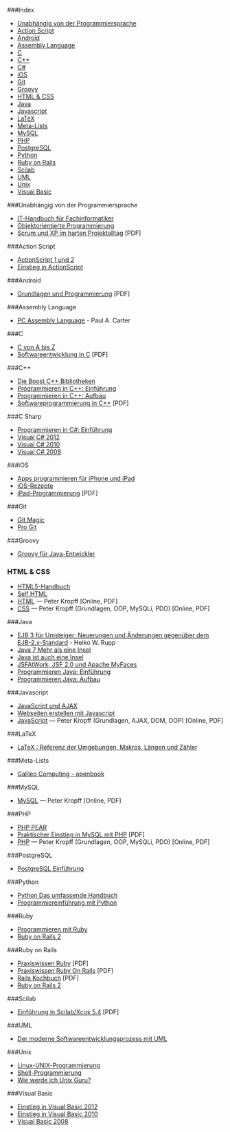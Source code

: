 ###Index
* [Unabhängig von der Programmiersprache](#unabh%C3%A4ngig-von-der-programmiersprache)
* [Action Script](#action-script)
* [Android](#android)
* [Assembly Language](#assembly-language)
* [C](#c)
* [C++](#c-1)
* [C#](#c-sharp)
* [iOS](#ios)
* [Git](#git)
* [Groovy](#groovy)
* [HTML & CSS](#html--css)
* [Java](#java)
* [Javascript](#javascript)
* [LaTeX](#latex)
* [Meta-Lists](#meta-lists)
* [MySQL](#mysql)
* [PHP](#php)
* [PostgreSQL](#postgresql)
* [Python](#python)
* [Ruby on Rails](#ruby-on-rails)
* [Scilab](#scilab)
* [UML](#uml)
* [Unix](#unix)
* [Visual Basic](#visual-basic)


###Unabhängig von der Programmiersprache
* [IT-Handbuch für Fachinformatiker](http://openbook.galileocomputing.de/it_handbuch/)
* [Objektorientierte Programmierung](http://openbook.galileocomputing.de/oop/)
* [Scrum und XP im harten Projektalltag](http://www.infoq.com/resource/news/2007/06/scrum-xp-book/en/resources/ScrumAndXpFromTheTrenchesonline_German.pdf) [PDF]


###Action Script
* [ActionScript 1 und 2](http://openbook.galileodesign.de/actionscript/)
* [Einstieg in ActionScript](http://openbook.galileodesign.de/actionscript_einstieg/)


###Android
* [Grundlagen und Programmierung](http://www.dpunkt.de/ebooks_files/free/3436.pdf) [PDF]


###Assembly Language
* [PC Assembly Language](http://drpaulcarter.com/pcasm/) - Paul A. Carter


###C
* [C von A bis Z](http://openbook.galileocomputing.de/c_von_a_bis_z/)
* [Softwareentwicklung in C](http://www.asc.tuwien.ac.at/~eprog/download/schmaranz.pdf) [PDF]


###C++
* [Die Boost C++ Bibliotheken](http://www.highscore.de/cpp/boost/)
* [Programmieren in C++: Einführung](http://www.highscore.de/cpp/einfuehrung/)
* [Programmieren in C++: Aufbau](http://www.highscore.de/cpp/aufbau/)
* [Softwareprogrammierung in C++](http://www.iaik.tugraz.at/content/teaching/bachelor_courses/betriebssysteme/downloads/schmaranz2.pdf) [PDF]


###C Sharp
* [Programmieren in C#: Einführung](http://www.highscore.de/csharp/einfuehrung/)
* [Visual C# 2012](http://openbook.galileocomputing.de/visual_csharp_2012/)
* [Visual C# 2010](http://openbook.galileocomputing.de/visual_csharp_2010/)
* [Visual C# 2008](http://openbook.galileocomputing.de/visual_csharp/)


###iOS
* [Apps programmieren für iPhone und iPad](http://openbook.galileocomputing.de/apps_programmieren_fuer_iphone_und_ipad/)
* [iOS-Rezepte](http://examples.oreilly.de/openbooks/iosrecipesger.zip)
* [iPad-Programmierung](http://examples.oreilly.de/openbooks/pdf_ipadprogpragger.pdf) [PDF]


###Git
* [Git Magic](http://www-cs-students.stanford.edu/~blynn/gitmagic/intl/de/)
* [Pro Git](http://git-scm.com/book/de)


###Groovy
* [Groovy für Java-Entwickler](http://examples.oreilly.de/openbooks/pdf_groovyger.pdf)


### HTML & CSS
* [HTML5-Handbuch](http://webkompetenz.wikidot.com/docs:html-handbuch)
* [Self HTML](http://de.selfhtml.org)
* [HTML](http://peterkropff.de/site/html/html.htm) — Peter Kropff [Online, PDF]
* [CSS](http://peterkropff.de/site/css/css.htm) — Peter Kropff (Grundlagen, OOP, MySQLi, PDO) [Online, PDF]


###Java
* [EJB 3 für Umsteiger: Neuerungen und Änderungen gegenüber dem EJB-2.x-Standard](http://bsd.de/e3fu/umfrage.html) - Heiko W. Rupp
* [Java 7 Mehr als eine Insel](http://openbook.galileocomputing.de/java7/)
* [Java ist auch eine Insel](http://openbook.galileocomputing.de/javainsel/)
* [JSFAtWork, JSF 2.0 und Apache MyFaces](http://jsfatwork.irian.at/book_de/)
* [Programmieren Java: Einführung](http://www.highscore.de/java/einfuehrung/)
* [Programmieren Java: Aufbau](http://www.highscore.de/java/aufbau/)


###Javascript
* [JavaScript und AJAX](http://openbook.galileocomputing.de/javascript_ajax/)
* [Webseiten erstellen mit Javascript](http://www.highscore.de/javascript/)
* [JavaScript](http://peterkropff.de/site/javascript/javascript.htm) — Peter Kropff (Grundlagen, AJAX, DOM, OOP) [Online, PDF]


###LaTeX
* [LaTeX : Referenz der Umgebungen, Makros, Längen und Zähler](http://www.lehmanns.de/page/latexreferenz/)


###Meta-Lists
* [Galileo Computing - openbook](http://www.galileocomputing.de/katalog/openbook)


###MySQL
* [MySQL](http://peterkropff.de/site/mysql/mysql.htm) — Peter Kropff [Online, PDF]


###PHP
* [PHP PEAR](http://openbook.galileocomputing.de/php_pear/)
* [Praktischer Einstieg in MySQL mit PHP](http://examples.oreilly.de/openbooks/pdf_einmysql2ger.pdf) [PDF]
* [PHP](http://peterkropff.de/site/php/php.htm) — Peter Kropff (Grundlagen, OOP, MySQLi, PDO) [Online, PDF]


###PostgreSQL
* [PostgreSQL Einführung](http://cybertec.at/pgbook/)


###Python
* [Python Das umfassende Handbuch](http://openbook.galileocomputing.de/python/)
* [Programmiereinführung mit Python](http://opentechschool.github.io/python-beginners/de/)


###Ruby
* [Programmieren mit Ruby](http://approximity.com/rubybuch2/)
* [Ruby on Rails 2](http://openbook.galileocomputing.de/ruby_on_rails/)


###Ruby on Rails
* [Praxiswissen Ruby](http://www.oreilly.de/german/freebooks/rubybasger/pdf_rubybasger.pdf) [PDF]
* [Praxiswissen Ruby On Rails](http://examples.oreilly.de/openbooks/pdf_rubyonrailsbasger.pdf) [PDF]
* [Rails Kochbuch](http://examples.oreilly.de/openbooks/pdf_railsckbkger.pdf) [PDF]
* [Ruby on Rails 2](http://openbook.galileocomputing.de/ruby_on_rails/)


###Scilab
* [Einführung in Scilab/Xcos 5.4](http://www.buech-gifhorn.de/scilab/Einfuehrung.pdf) [PDF]


###UML
* [Der moderne Softwareentwicklungsprozess mit UML](http://www.highscore.de/uml)


###Unix
* [Linux-UNIX-Programmierung](http://openbook.galileocomputing.de/linux_unix_programmierung/)
* [Shell-Programmierung](http://openbook.galileocomputing.de/shell_programmierung/)
* [Wie werde ich Unix Guru?](http://openbook.galileocomputing.de/unix_guru/)


###Visual Basic
* [Einstieg in Visual Basic 2012](http://openbook.galileocomputing.de/einstieg_vb_2012/)
* [Einstieg in Visual Basic 2010](http://openbook.galileocomputing.de/einstieg_vb_2010/)
* [Visual Basic 2008](http://openbook.galileocomputing.de/visualbasic_2008/)
